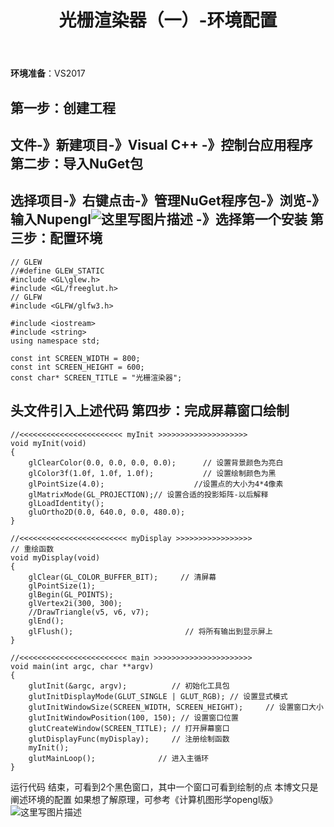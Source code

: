 ﻿---
layout: page
title: 光栅渲染器（一）-环境配置
category: 
    - blogs
---


**环境准备**：VS2017

第一步：创建工程
--------
文件-》新建项目-》Visual C++ -》控制台应用程序
第二步：导入NuGet包
--------
选择项目-》右键点击-》管理NuGet程序包-》浏览-》输入Nupengl![这里写图片描述](http://img.blog.csdn.net/20171028185648990?watermark/2/text/aHR0cDovL2Jsb2cuY3Nkbi5uZXQvcXFfMzQyNDQzMTc=/font/5a6L5L2T/fontsize/400/fill/I0JBQkFCMA==/dissolve/70/gravity/SouthEast)
-》选择第一个安装
第三步：配置环境
--------

```
// GLEW
//#define GLEW_STATIC
#include <GL\glew.h>
#include <GL/freeglut.h> 
// GLFW
#include <GLFW/glfw3.h>

#include <iostream>
#include <string>
using namespace std;

const int SCREEN_WIDTH = 800;
const int SCREEN_HEIGHT = 600;
const char* SCREEN_TITLE = "光栅渲染器";
```
头文件引入上述代码
第四步：完成屏幕窗口绘制
--------

```
//<<<<<<<<<<<<<<<<<<<<<<< myInit >>>>>>>>>>>>>>>>>>>>
void myInit(void)
{
	glClearColor(0.0, 0.0, 0.0, 0.0);      // 设置背景颜色为亮白
	glColor3f(1.0f, 1.0f, 1.0f);           // 设置绘制颜色为黑
	glPointSize(4.0);                    //设置点的大小为4*4像素
	glMatrixMode(GL_PROJECTION);// 设置合适的投影矩阵-以后解释 
	glLoadIdentity();
	gluOrtho2D(0.0, 640.0, 0.0, 480.0);
}

//<<<<<<<<<<<<<<<<<<<<<<<< myDisplay >>>>>>>>>>>>>>>>>
// 重绘函数
void myDisplay(void)
{
	glClear(GL_COLOR_BUFFER_BIT);     // 清屏幕 
	glPointSize(1);
	glBegin(GL_POINTS);
	glVertex2i(300, 300);
	//DrawTriangle(v5, v6, v7);
	glEnd();
	glFlush();                         // 将所有输出到显示屏上 
}

//<<<<<<<<<<<<<<<<<<<<<<<< main >>>>>>>>>>>>>>>>>>>>>>
void main(int argc, char **argv)
{
	glutInit(&argc, argv);          // 初始化工具包
	glutInitDisplayMode(GLUT_SINGLE | GLUT_RGB); // 设置显式模式
	glutInitWindowSize(SCREEN_WIDTH, SCREEN_HEIGHT);     // 设置窗口大小
	glutInitWindowPosition(100, 150); // 设置窗口位置
	glutCreateWindow(SCREEN_TITLE); // 打开屏幕窗口
	glutDisplayFunc(myDisplay);     // 注册绘制函数
	myInit();
	glutMainLoop();              // 进入主循环
}

```
运行代码
结束，可看到2个黑色窗口，其中一个窗口可看到绘制的点
本博文只是阐述环境的配置
如果想了解原理，可参考《计算机图形学opengl版》
![这里写图片描述](http://img.blog.csdn.net/20171028190512577?watermark/2/text/aHR0cDovL2Jsb2cuY3Nkbi5uZXQvcXFfMzQyNDQzMTc=/font/5a6L5L2T/fontsize/400/fill/I0JBQkFCMA==/dissolve/70/gravity/SouthEast)